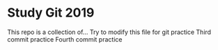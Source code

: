# Study Git 2019

This repo is a collection of...
Try to modify this file for git practice
Third commit practice
Fourth commit practice

